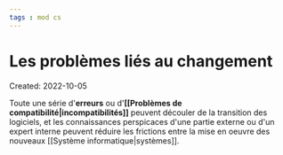 ```yaml
---
tags : mod cs
---
```

# Les problèmes liés au changement
Created: 2022-10-05 

Toute une série d'**erreurs** ou d'**[[Problèmes de compatibilité|incompatibilités]]** peuvent découler de la transition des logiciels, et les connaissances perspicaces d'une partie externe ou d'un expert interne peuvent réduire les frictions entre la mise en oeuvre des nouveaux [[Système informatique|systèmes]].